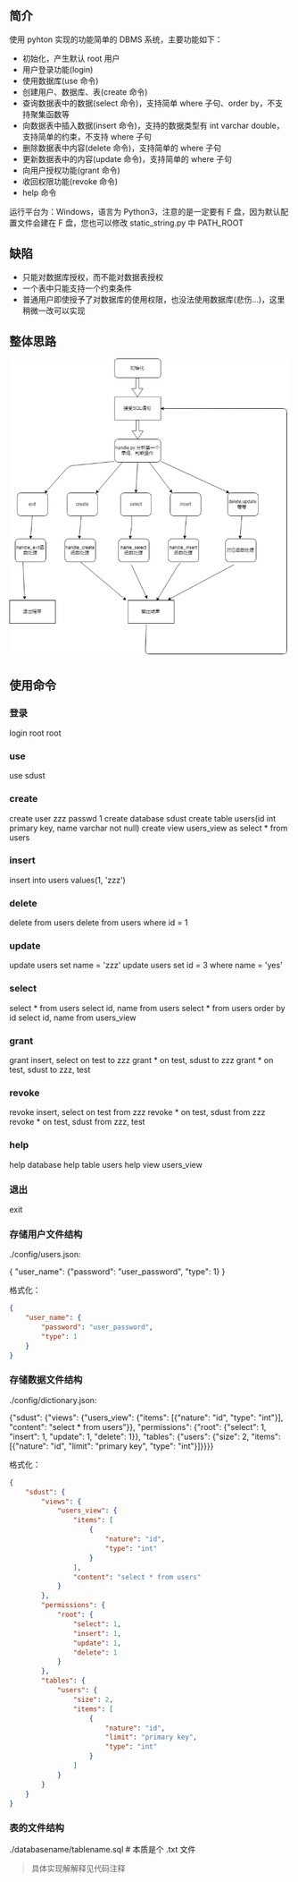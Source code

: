 ## 简介
使用 pyhton 实现的功能简单的 DBMS 系统，主要功能如下：

- 初始化，产生默认 root 用户
- 用户登录功能(login)
- 使用数据库(use 命令)
- 创建用户、数据库、表(create 命令)
- 查询数据表中的数据(select 命令)，支持简单 where 子句、order by，不支持聚集函数等
- 向数据表中插入数据(insert 命令)，支持的数据类型有 int varchar double，支持简单的约束，不支持 where 子句
- 删除数据表中内容(delete 命令)，支持简单的 where 子句
- 更新数据表中的内容(update 命令)，支持简单的 where 子句
- 向用户授权功能(grant 命令)
- 收回权限功能(revoke 命令)
- help 命令

运行平台为：Windows，语言为 Python3，注意的是一定要有 F 盘，因为默认配置文件会建在 F 盘，您也可以修改 static_string.py 中 PATH_ROOT

## 缺陷

- 只能对数据库授权，而不能对数据表授权
- 一个表中只能支持一个约束条件
- 普通用户即使授予了对数据库的使用权限，也没法使用数据库(悲伤...)，这里稍微一改可以实现


## 整体思路

![流程图](https://github.com/zzzskd/pictureandor/blob/master/Untitled%20Diagram.png)

## 使用命令

### 登录 
login root root 

### use
use sdust

### create
create user zzz passwd 1
create database sdust
create table users(id int primary key, name varchar not null)
create view users_view as select * from users

### insert 
insert into users values(1, 'zzz')

### delete 
delete from users
delete from users where id = 1

### update 
update users set name = 'zzz'
update users set id = 3 where name = 'yes'

### select 
select * from users 
select id, name from users 
select * from users order by id
select id, name from users_view

### grant
grant insert, select on test to zzz
grant * on test, sdust to zzz
grant * on test, sdust to zzz, test

### revoke 
revoke insert, select on test from zzz
revoke * on test, sdust from zzz
revoke * on test, sdust from zzz, test

### help
help database
help table users
help view users_view

### 退出
exit

###  存储用户文件结构

./config/users.json:

{ "user_name": {"password": "user_password", "type": 1} }

格式化：
```json
{
    "user_name": {
        "password": "user_password",
        "type": 1
    }
}
```
### 存储数据文件结构
./config/dictionary.json: 

{"sdust": {"views": {"users_view": {"items": [{"nature": "id", "type": "int"}], "content": "select * from users"}}, "permissions": {"root": {"select": 1, "insert": 1, "update": 1, "delete": 1}}, "tables": {"users": {"size": 2, "items": [{"nature": "id", "limit": "primary key", "type": "int"}]}}}}


格式化：
```json
{
    "sdust": {
        "views": {
            "users_view": {
                "items": [
                    {
                        "nature": "id",
                        "type": "int"
                    }
                ],
                "content": "select * from users"
            }
        },
        "permissions": {
            "root": {
                "select": 1,
                "insert": 1,
                "update": 1,
                "delete": 1
            }
        },
        "tables": {
            "users": {
                "size": 2,
                "items": [
                    {
                        "nature": "id",
                        "limit": "primary key",
                        "type": "int"
                    }
                ]
            }
        }
    }
}
```
### 表的文件结构

./databasename/tablename.sql                                   # 本质是个 .txt 文件


> 具体实现解解释见代码注释

